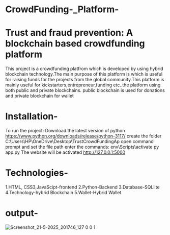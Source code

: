 # CrowdFunding-_Platform-
# Trust and fraud prevention: A blockchain based crowdfunding platform 
 This project is a crowdfunding platfrom which is developed by using  hybrid blockchain technology.The main purpose of this platform is which is useful for raising funds for the projects from the global community.This platform is mainly useful for kickstarters,entrepreneur,funding  etc..the platform using both public and private blockchains. public blockchain is used for donations and private blockchain for wallet 
 # Installation-
 To run the project:
 Download the latest version of python https://www.python.org/downloads/release/python-3117/
 create the folder C:\Users\HP\OneDrive\Desktop\TrustCrowdFundingAp
 open command prompt and set the  file path
 enter the commands:
    env\Scripts\activate
    py app.py
The website will be activated  http://127.0.0.1:5000
# Technologies-
1.HTML, CSS3,JavaScipt-frontend
2.Python-Backend
3.Database-SQLlite 
4.Technology-hybrid Blockchain 
5.Wallet-Hybrid Wallet
# output-
![Screenshot_21-5-2025_201746_127 0 0 1](https://github.com/user-attachments/assets/4bcb3e94-1471-4b2f-97c7-733a5b0c8179)


   
 
